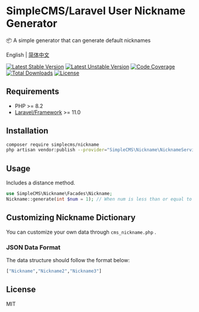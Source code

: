 # SimpleCMS/Laravel User Nickname Generator

📦 A simple generator that can generate default nicknames

English | [简体中文](./README_zhCN.md)

[![Latest Stable Version](https://poser.pugx.org/simplecms/nickname/v/stable.svg)](https://packagist.org/packages/simplecms/nickname) [![Latest Unstable Version](https://poser.pugx.org/simplecms/nickname/v/unstable.svg)](https://packagist.org/packages/simplecms/nickname) [![Code Coverage](https://scrutinizer-ci.com/g/overtrue/easy-sms/badges/coverage.png?b=master)](https://scrutinizer-ci.com/g/hackout/simplecms-nickname/?branch=master) [![Total Downloads](https://poser.pugx.org/simplecms/nickname/downloads)](https://packagist.org/packages/simplecms/nickname) [![License](https://poser.pugx.org/simplecms/nickname/license)](https://packagist.org/packages/simplecms/nickname)

## Requirements

- PHP >= 8.2
- [Laravel/Framework](https://packagist.org/packages/laravel/framework) >= 11.0

## Installation

```bash
composer require simplecms/nickname
php artisan vendor:publish --provider="SimpleCMS\Nickname\NicknameServiceProvider" --tag=simplecms
```

## Usage

Includes a distance method.

```php
use SimpleCMS\Nickname\Facades\Nickname; 
Nickname::generate(int $num = 1); // When num is less than or equal to 1, it returns a string; otherwise, it returns an array
```

## Customizing Nickname Dictionary

You can customize your own data through  ```cms_nickname.php``` .

### JSON Data Format

The data structure should follow the format below:

```bash
["Nickname","Nickname2","Nickname3"]
```

## License

MIT
